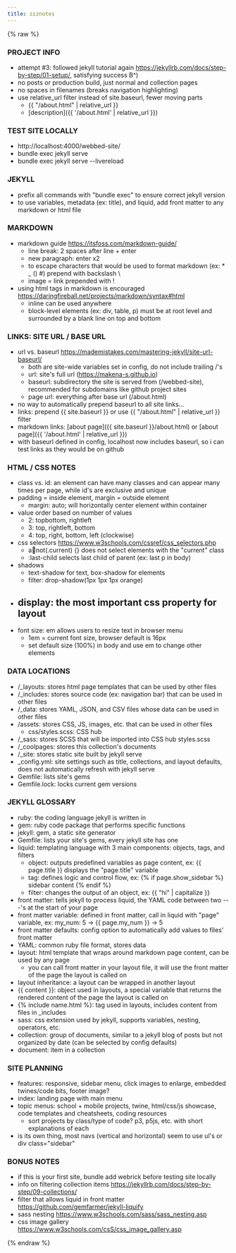 ```yaml
---
title: zzznotes
---
```


{% raw %} <!-- prevents code from being read -->

### PROJECT INFO
- attempt #3: followed jekyll tutorial again https://jekyllrb.com/docs/step-by-step/01-setup/, satisfying success B^)
- no posts or production build, just normal and collection pages
- no spaces in filenames (breaks navigation highlighting)
- use relative_url filter instead of site.baseurl, fewer moving parts
  - {{ "/about.html" | relative_url }}
  - [description]({{ '/about.html' | relative_url }})

### TEST SITE LOCALLY
- http://localhost:4000/webbed-site/
- bundle exec jekyll serve
- bundle exec jekyll serve --livereload

### JEKYLL
- prefix all commands with "bundle exec" to ensure correct jekyll version
- to use variables, metadata (ex: title), and liquid, add front matter to any markdown or html file

### MARKDOWN
- markdown guide https://itsfoss.com/markdown-guide/
  - line break: 2 spaces after line + enter
  - new paragraph: enter x2
  - to escape characters that would be used to format markdown (ex: * _ () #) prepend with backslash \
  - image = link prepended with !
- using html tags in markdown is encouraged https://daringfireball.net/projects/markdown/syntax#html
  - inline can be used anywhere
  - block-level elements (ex: div, table, p) must be at root level and surrounded by a blank line on top and bottom

### LINKS: SITE URL / BASE URL
- url vs. baseurl https://mademistakes.com/mastering-jekyll/site-url-baseurl/
  - both are site-wide variables set in config, do not include trailing /'s
  - url: site's full url (https://makena-s.github.io)
  - baseurl: subdirectory the site is served from (/webbed-site), recommended for subdomains like github project sites
  - page url: everything after base url (/about.html)
- no way to automatically prepend baseurl to all site links...
- links: prepend {{ site.baseurl }} or use {{ "/about.html" | relative_url }} filter
- markdown links: [about page]({{ site.baseurl }}/about.html) or [about page]({{ '/about.html' | relative_url }})
- with baseurl defined in config, localhost now includes baseurl, so i can test links as they would be on github

### HTML / CSS NOTES
- class vs. id: an element can have many classes and can appear many times per page, while id's are exclusive and unique
- padding = inside element, margin = outside element
  - margin: auto; will horizontally center element within container
- value order based on number of values
  - 2: topbottom, rightleft
  - 3: top, rightleft, bottom
  - 4: top, right, bottom, left (clockwise)
- css selectors https://www.w3schools.com/cssref/css_selectors.php
  - a:link:not(.current) {} does not select elements with the "current" class
  - :last-child selects last child of parent (ex: last p in body)
- shadows
  - text-shadow for text, box-shadow for elements
  - filter: drop-shadow(1px 1px 1px orange)
- display: the most important css property for layout
  -
- font size: em allows users to resize text in browser menu
  - 1em = current font size, browser default is 16px
  - set default size (100%) in body and use em to change other elements

### DATA LOCATIONS
- /_layouts: stores html page templates that can be used by other files
- /_includes: stores source code (ex: navigation bar) that can be used in other files
- /_data: stores YAML, JSON, and CSV files whose data can be used in other files
- /assets: stores CSS, JS, images, etc. that can be used in other files
  - css/styles.scss: CSS hub
- /_sass: stores SCSS that will be imported into CSS hub styles.scss
- /_coolpages: stores this collection's documents
- /_site: stores static site built by jekyll serve
- _config.yml: site settings such as title, collections, and layout defaults, does not automatically refresh with jekyll serve
- Gemfile: lists site's gems
- Gemfile.lock: locks current gem versions

### JEKYLL GLOSSARY
- ruby: the coding language jekyll is written in
- gem: ruby code package that performs specific functions
- jekyll: gem, a static site generator
- Gemfile: lists your site's gems, every jekyll site has one
- liquid: templating language with 3 main components: objects, tags, and filters
  - object: outputs predefined variables as page content, ex: {{ page.title }} displays the "page.title" variable
  - tag: defines logic and control flow, ex: {% if page.show_sidebar %} sidebar content {% endif %}
  - filter: changes the output of an object, ex: {{ "hi" | capitalize }}
- front matter: tells jekyll to process liquid, the YAML code between two ---'s at the start of your page
- front matter variable: defined in front matter, call in liquid with "page" variable, ex: my_num: 5 -> {{ page.my_num }} -> 5
- front matter defaults: config option to automatically add values to files' front matter  
- YAML: common ruby file format, stores data
- layout: html template that wraps around markdown page content, can be used by any page
  - you can call front matter in your layout file, it will use the front matter of the page the layout is called on
- layout inheritance: a layout can be wrapped in another layout
- {{ content }}: object used in layouts, a special variable that returns the rendered content of the page the layout is called on
- {% include name.html %}: tag used in layouts, includes content from files in _includes
- sass: css extension used by jekyll, supports variables, nesting, operators, etc.
- collection: group of documents, similar to a jekyll blog of posts but not organized by date (can be selected by config defaults)
- document: item in a collection

### SITE PLANNING
- features: responsive, sidebar menu, click images to enlarge, embedded twines/code bits, footer image?
- index: landing page with main menu
- topic menus: school + mobile projects, twine, html/css/js showcase, code templates and cheatsheets, coding resources
  - sort projects by class/type of code? p3, p5js, etc. with short explanations of each
- <nav> is its own thing, most navs (vertical and horizontal) seem to use ul's or div class="sidebar"

### BONUS NOTES
- if this is your first site, bundle add webrick before testing site locally
- info on filtering collection items https://jekyllrb.com/docs/step-by-step/09-collections/
- filter that allows liquid in front matter https://github.com/gemfarmer/jekyll-liquify
- sass nesting https://www.w3schools.com/sass/sass_nesting.asp
- css image gallery https://www.w3schools.com/csS/css_image_gallery.asp

{% endraw %}
